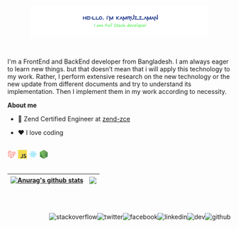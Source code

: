 <p align="center"><a href="https://github.com/kamruzzamanripon"><img width="80%" src="./assets/user-name-header.png" /></a></p>

<br />

I'm a FrontEnd and BackEnd developer from Bangladesh. I am always eager to learn new things. but that doesn’t mean that i will apply this technology to my work. Rather, I perform extensive research on the new technology or the new update from different documents and try to understand its implementation. Then I implement them in my work according to necessity.

**About me**

- 💼 Zend Certified Engineer at [zend-zce](https://www.zend-zce.com/en/yellow-pages/ZEND032642?fbclid=IwAR2g1XN6D4ixsUhIMsvujO5neegvEpKU2Lv4lLKzaCE1JLYHhL4Z7MMWzfw)

- ❤️ I love coding

<br />
<code><img height="20" src="https://raw.githubusercontent.com/github/explore/80688e429a7d4ef2fca1e82350fe8e3517d3494d/topics/laravel/laravel.png"></code>
<code><img height="20" src="https://raw.githubusercontent.com/github/explore/80688e429a7d4ef2fca1e82350fe8e3517d3494d/topics/javascript/javascript.png"></code>
<code><img height="20" src="https://raw.githubusercontent.com/github/explore/80688e429a7d4ef2fca1e82350fe8e3517d3494d/topics/react/react.png"></code>
<code><img height="20" src="https://raw.githubusercontent.com/github/explore/80688e429a7d4ef2fca1e82350fe8e3517d3494d/topics/nodejs/nodejs.png"></code>
<br> <br>

| <a href="https://github.com/kamruzzamanripon/github-readme-stats"><img align="center" src="https://github-readme-stats.vercel.app/api?username=kamruzzamanripon&show_icons=true&include_all_commits=true&theme=buefy&hide_border=true" alt="Anurag's github stats" /></a> | <a href="https://github.com/kamruzzamanripon/github-readme-stats"><img align="center" src="https://github-readme-stats.vercel.app/api/top-langs/?username=kamruzzamanripon&layout=compact&theme=buefy&hide_border=true" /></a> |
| ------------------------------------------------------------------------------------------------------------------------------------------------------------------------------------------------------------------------------------------------------------------------- | ------------------------------------------------------------------------------------------------------------------------------------------------------------------------------------------------------------------------------ |

<br />
<br />

[<img align="right" src='https://cdn.jsdelivr.net/npm/simple-icons@3.0.1/icons/github.svg' alt='github' height='40'>](https://github.com/kamruzzamanripon) [<img align="right" src='https://cdn.jsdelivr.net/npm/simple-icons@3.0.1/icons/dev-dot-to.svg' alt='dev' height='40'>](https://dev.to/https://dev.to/kamruzzaman) [<img align="right" src='https://cdn.jsdelivr.net/npm/simple-icons@3.0.1/icons/linkedin.svg' alt='linkedin' height='40'>](https://www.linkedin.com/in/https://www.linkedin.com/in/syedkamruzzaman//) [<img align="right" src='https://cdn.jsdelivr.net/npm/simple-icons@3.0.1/icons/facebook.svg' alt='facebook' height='40'>](https://www.facebook.com/https://www.facebook.com/syed.kamruzzamanripon/) [<img  align="right" src='https://cdn.jsdelivr.net/npm/simple-icons@3.0.1/icons/twitter.svg' alt='twitter' height='40'>](https://twitter.com/https://twitter.com/kamruzzaman999) [<img align="right" src='https://cdn.jsdelivr.net/npm/simple-icons@3.0.1/icons/stackoverflow.svg' alt='stackoverflow' height='40'>](https://stackoverflow.com/users/https://stackoverflow.com/users/13314180/syed-kamruzzaman)

